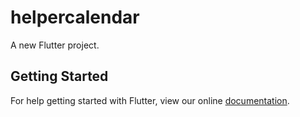 # helpercalendar

A new Flutter project.

## Getting Started

For help getting started with Flutter, view our online
[documentation](https://flutter.io/).
